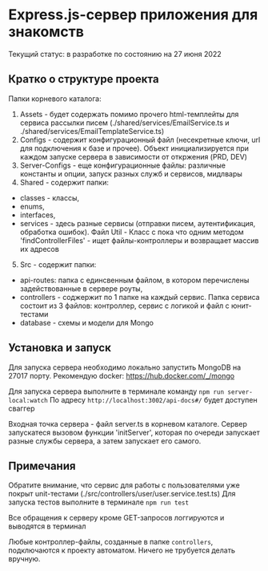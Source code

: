 # Express.js-сервер приложения для знакомств

Текущий статус: в разработке по состоянию на 27 июня 2022

## Кратко о структуре проекта
Папки корневого каталога:
1) Assets - будет содержать помимо прочего html-темплейты для сервиса рассылки писем (./shared/services/EmailService.ts и ./shared/services/EmailTemplateService.ts)
2) Configs - содержит конфигурационный файл (несекретные ключи, url для подключения к базе и прочее). Объект инициализируется при каждом запуске сервера в зависимости от откржения (PRD, DEV)
3) Server-Configs - еще конфигурационные файлы: различные константы и опции, запуск разных служб и сервисов, мидлвары
4) Shared - содержит папки: 
- classes - классы, 
- enums, 
- interfaces, 
- services - здесь разные сервисы (отправки писем, аутентификация, обработка ошибок). Файл Util - Класс с пока что одним методом 'findControllerFiles' - ищет файлы-контроллеры и возвращает массив их адресов

5) Src - содержит папки: 
- api-routes: папка с единсвенным файлом, в котором перечислены задействованные в сервере роуты, 
- controllers - соджержит по 1 папке на каждый сервис. Папка сервиса состоит из 3 файлов: контроллер, сервис с логикой и файл с юнит-тестами
- database - схемы и модели для Mongo

## Установка и запуск
Для запуска сервера необходимо локально запустить MongoDB на 27017 порту.
Рекомендую docker: https://hub.docker.com/_/mongo

Для запуска сервера выполните в терминале команду `npm run server-local:watch`
По адресу `http://localhost:3002/api-docs#/` будет доступен сваггер

Входная точка сервера - файл server.ts в корневом каталоге.
Сервер запускатеся вызовом функции 'initServer', которая по очереди запускает разные службы сервера, а затем запускает его самого.

## Примечания
Обратите внимание, что сервис для работы с пользователями уже покрыт unit-тестами (./src/controllers/user/user.service.test.ts)
Для запуска тестов выполните в терминале `npm run test`

Все обращения к серверу кроме GET-запросов логгируются и выводятся в терминал

Любые контроллер-файлы, созданные в папке `controllers`, подключаются к проeкту автоматом. Ничего не трубуется делать вручную.
